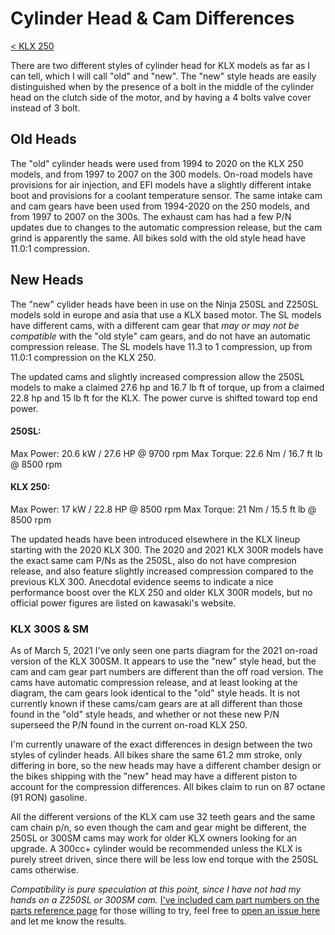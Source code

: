 # Cylinder Head & Cam Differences

[< KLX 250](../klx250.md)

There are two different styles of cylinder head for KLX models as far as I can tell, which I will call "old" and "new". The "new" style heads are easily distinguished when by the presence of a bolt in the middle of the cylinder head on the clutch side of the motor, and by having a 4 bolts valve cover instead of 3 bolt.

## Old Heads

The "old" cylinder heads were used from 1994 to 2020 on the KLX 250 models, and from 1997 to 2007 on the 300 models. On-road models have provisions for air injection, and EFI models have a slightly different intake boot and provisions for a coolant temperature sensor. The same intake cam and cam gears have been used from 1994-2020 on the 250 models, and from 1997 to 2007 on the 300s. The exhaust cam has had a few P/N updates due to changes to the automatic compression release, but the cam grind is apparently the same. All bikes sold with the old style head have 11.0:1 compression.

## New Heads

The "new" cylider heads have been in use on the Ninja 250SL and Z250SL models sold in europe and asia that use a KLX based motor. The SL models have different cams, with a different cam gear that _may or may not be compatible_ with the "old style" cam gears, and do not have an automatic compression release. The SL models have 11.3 to 1 compression, up from 11.0:1 compression on the KLX 250.

The updated cams and slightly increased compression allow the 250SL models to make a claimed 27.6 hp and 16.7 lb ft of torque, up from a claimed 22.8 hp and 15 lb ft for the KLX. The power curve is shifted toward top end power.

#### 250SL:

Max Power: 20.6 kW / 27.6 HP @ 9700 rpm
Max Torque: 22.6 Nm / 16.7 ft lb @ 8500 rpm

#### KLX 250:

Max Power: 17 kW / 22.8 HP @ 8500 rpm
Max Torque: 21 Nm / 15.5 ft lb @ 8500 rpm

The updated heads have been introduced elsewhere in the KLX lineup starting with the 2020 KLX 300. The 2020 and 2021 KLX 300R models have the exact same cam P/Ns as the 250SL, also do not have compresion release, and also feature slightly increased compression compared to the previous KLX 300. Anecdotal evidence seems to indicate a nice performance boost over the KLX 250 and older KLX 300R models, but no official power figures are listed on kawasaki's website.

### KLX 300S & SM

As of March 5, 2021 I've only seen one parts diagram for the 2021 on-road version of the KLX 300SM. It appears to use the "new" style head, but the cam and cam gear part numbers are different than the off road version. The cams have automatic compression release, and at least looking at the diagram, the cam gears look identical to the "old" style heads. It is not currently known if these cams/cam gears are at all different than those found in the "old" style heads, and whether or not these new P/N superseed the P/N found in the current on-road KLX 250.



I'm currently unaware of the exact differences in design between the two styles of cylinder heads. All bikes share the same 61.2 mm stroke, only differing in bore, so the new heads may have a different chamber design or the bikes shipping with the "new" head may have a different piston to account for the compression differences. All bikes claim to run on 87 octane (91 RON) gasoline.

All the different versions of the KLX cam use 32 teeth gears and the same cam chain p/n, so even though the cam and gear might be different, the 250SL or 300SM cams may work for older KLX owners looking for an upgrade. A 300cc+ cylinder would be recommended unless the KLX is purely street driven, since there will be less low end torque with the 250SL cams otherwise.

_Compatibility is pure speculation at this point, since I have not had my hands on a Z250SL or 300SM cam._ [I've included cam part numbers on the parts reference page](parts_reference.md) for those willing to try, feel free to [open an issue here](https://github.com/mitchellwaite/motorcycle-parts-reference/issues) and let me know the results.

